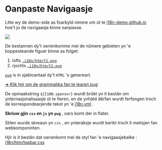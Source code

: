# Oanpaste Navigaasje

Litte wy de demo-side as foarbyld nimme om út te [i18n-demo.github.io](//i18n-demo.github.io) hoe't jo de navigaasje kinne oanpasse.

![](https://p.3ti.site/1731036697.avif)

De bestannen dy't oerienkomme mei de nûmere gebieten yn 'e boppesteande figuer binne as folget:

1. lofts [`.i18n/htm/t1.pug`](https://github.com/i18n-site/demo.i18n.site/blob/main/.i18n/htm/t1.pug)
2. rjochts [`.i18n/htm/t2.pug`](https://github.com/i18n-site/demo.i18n.site/blob/main/.i18n/htm/t2.pug)

[`pug`](https://pugjs.org) is in sjabloantaal dy't `HTML` 's genereart.

[➔ Klik hjir om de grammatika fan te learen pug](https://pugjs.org)

De opmaakstring `${I18N.sponsor}` wurdt brûkt yn it bestân om ynternasjonalisaasje út te fieren, en de ynhâld dêrfan wurdt ferfongen troch de korrespondearjende tekst yn 'e [i18n.yml](https://github.com/i18n-site/demo.i18n.site/blob/main/en/i18n.yml) .

**Skriuw gjin `css` en `js` yn `pug`** , oars komt der in flater.

Stilen wurde skreaun yn `css` , en ynteraksje wurdt berikt troch it meitsjen fan webkomponinten.

Hjir is it bestân dat oerienkomt mei de styl fan 'e navigaasjebalke : [i18n/htm/topbar.css](https://github.com/i18n-site/demo.i18n.site/blob/main/.i18n/htm/topbar.css)